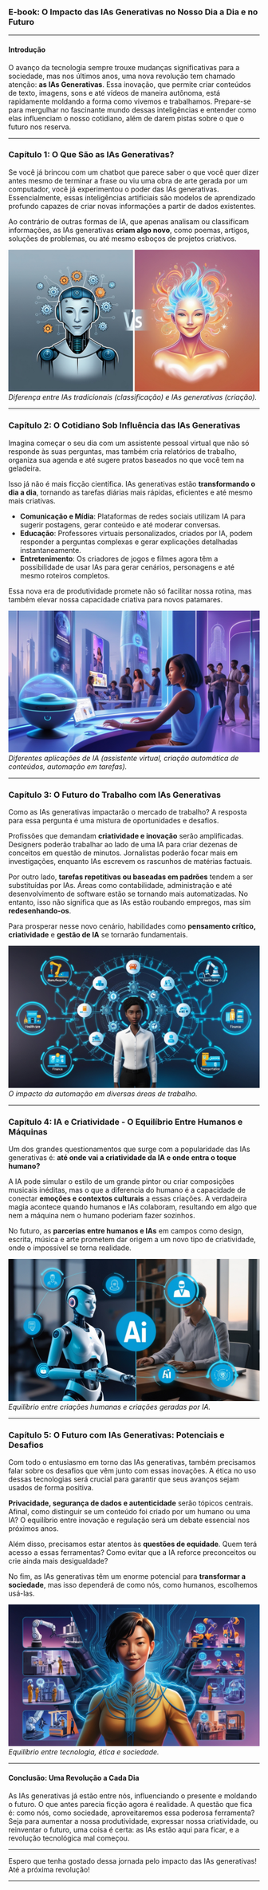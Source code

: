 ### **E-book: O Impacto das IAs Generativas no Nosso Dia a Dia e no Futuro**

---

#### **Introdução**

O avanço da tecnologia sempre trouxe mudanças significativas para a sociedade, mas nos últimos anos, uma nova revolução tem chamado atenção: **as IAs Generativas**. Essa inovação, que permite criar conteúdos de texto, imagens, sons e até vídeos de maneira autônoma, está rapidamente moldando a forma como vivemos e trabalhamos. Prepare-se para mergulhar no fascinante mundo dessas inteligências e entender como elas influenciam o nosso cotidiano, além de darem pistas sobre o que o futuro nos reserva.

---

### **Capítulo 1: O Que São as IAs Generativas?**

Se você já brincou com um chatbot que parece saber o que você quer dizer antes mesmo de terminar a frase ou viu uma obra de arte gerada por um computador, você já experimentou o poder das IAs generativas. Essencialmente, essas inteligências artificiais são modelos de aprendizado profundo capazes de criar novas informações a partir de dados existentes. 

Ao contrário de outras formas de IA, que apenas analisam ou classificam informações, as IAs generativas **criam algo novo**, como poemas, artigos, soluções de problemas, ou até mesmo esboços de projetos criativos.

![Image](AI-AIGen.jpg)
*Diferença entre IAs tradicionais (classificação) e IAs generativas (criação).*

---

### **Capítulo 2: O Cotidiano Sob Influência das IAs Generativas**

Imagina começar o seu dia com um assistente pessoal virtual que não só responde às suas perguntas, mas também cria relatórios de trabalho, organiza sua agenda e até sugere pratos baseados no que você tem na geladeira. 

Isso já não é mais ficção científica. IAs generativas estão **transformando o dia a dia**, tornando as tarefas diárias mais rápidas, eficientes e até mesmo mais criativas.

- **Comunicação e Mídia**: Plataformas de redes sociais utilizam IA para sugerir postagens, gerar conteúdo e até moderar conversas.
- **Educação**: Professores virtuais personalizados, criados por IA, podem responder a perguntas complexas e gerar explicações detalhadas instantaneamente.
- **Entretenimento**: Os criadores de jogos e filmes agora têm a possibilidade de usar IAs para gerar cenários, personagens e até mesmo roteiros completos.
  
Essa nova era de produtividade promete não só facilitar nossa rotina, mas também elevar nossa capacidade criativa para novos patamares.

![Image](FuturisticAI.jpg)
*Diferentes aplicações de IA (assistente virtual, criação automática de conteúdos, automação em tarefas).* 

---

### **Capítulo 3: O Futuro do Trabalho com IAs Generativas**

Como as IAs generativas impactarão o mercado de trabalho? A resposta para essa pergunta é uma mistura de oportunidades e desafios.

Profissões que demandam **criatividade e inovação** serão amplificadas. Designers poderão trabalhar ao lado de uma IA para criar dezenas de conceitos em questão de minutos. Jornalistas poderão focar mais em investigações, enquanto IAs escrevem os rascunhos de matérias factuais.

Por outro lado, **tarefas repetitivas ou baseadas em padrões** tendem a ser substituídas por IAs. Áreas como contabilidade, administração e até desenvolvimento de software estão se tornando mais automatizadas. No entanto, isso não significa que as IAs estão roubando empregos, mas sim **redesenhando-os**.

Para prosperar nesse novo cenário, habilidades como **pensamento crítico, criatividade** e **gestão de IA** se tornarão fundamentais.

![Image](AIsinergy.jpg)
*O impacto da automação em diversas áreas de trabalho.*

---

### **Capítulo 4: IA e Criatividade - O Equilíbrio Entre Humanos e Máquinas**

Um dos grandes questionamentos que surge com a popularidade das IAs generativas é: **até onde vai a criatividade da IA e onde entra o toque humano?**

A IA pode simular o estilo de um grande pintor ou criar composições musicais inéditas, mas o que a diferencia do humano é a capacidade de conectar **emoções e contextos culturais** a essas criações. A verdadeira magia acontece quando humanos e IAs colaboram, resultando em algo que nem a máquina nem o humano poderiam fazer sozinhos.

No futuro, as **parcerias entre humanos e IAs** em campos como design, escrita, música e arte prometem dar origem a um novo tipo de criatividade, onde o impossível se torna realidade.

![Image](AIxHuman.jpg)
*Equilíbrio entre criações humanas e criações geradas por IA.*

---

### **Capítulo 5: O Futuro com IAs Generativas: Potenciais e Desafios**

Com todo o entusiasmo em torno das IAs generativas, também precisamos falar sobre os desafios que vêm junto com essas inovações. A ética no uso dessas tecnologias será crucial para garantir que seus avanços sejam usados de forma positiva.

**Privacidade, segurança de dados e autenticidade** serão tópicos centrais. Afinal, como distinguir se um conteúdo foi criado por um humano ou uma IA? O equilíbrio entre inovação e regulação será um debate essencial nos próximos anos.

Além disso, precisamos estar atentos às **questões de equidade**. Quem terá acesso a essas ferramentas? Como evitar que a IA reforce preconceitos ou crie ainda mais desigualdade? 

No fim, as IAs generativas têm um enorme potencial para **transformar a sociedade**, mas isso dependerá de como nós, como humanos, escolhemos usá-las.

![Image](IAxHuman.jpg)
*Equilíbrio entre tecnologia, ética e sociedade.*

---

#### **Conclusão: Uma Revolução a Cada Dia**

As IAs generativas já estão entre nós, influenciando o presente e moldando o futuro. O que antes parecia ficção agora é realidade. A questão que fica é: como nós, como sociedade, aproveitaremos essa poderosa ferramenta? Seja para aumentar a nossa produtividade, expressar nossa criatividade, ou reinventar o futuro, uma coisa é certa: as IAs estão aqui para ficar, e a revolução tecnológica mal começou.

---

Espero que tenha gostado dessa jornada pelo impacto das IAs generativas! Até a próxima revolução!

---
